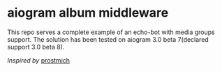 # aiogram album middleware

This repo serves a complete example of an echo-bot with media groups support.
The solution has been tested on aiogram 3.0 beta 7(declared support 3.0 beta 8).

_Inspired by_ [prostmich](https://github.com/prostmich/aiogram_pyrogram_album_handler)